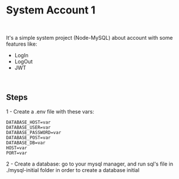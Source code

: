 # System Account 1

&nbsp;
<!--  -->

It's a simple system project (Node-MySQL) about account with some features like:
- LogIn
- LogOut
- JWT

&nbsp;
<!--  -->

## Steps
1 - Create a .env file with these vars:

    DATABASE_HOST=var
    DATABASE_USER=var
    DATABASE_PASSWORD=var
    DATABASE_POST=var
    DATABASE_DB=var
    HOST=var
    PORT=var

2 - Create a database: go to your mysql manager, and run sql's file in ./mysql-initial folder in order to create a database initial
